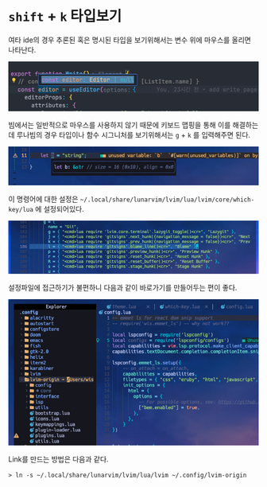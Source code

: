 # `shift` + `k` 타입보기

여타 ide의 경우 추론된 혹은 명시된 타입을 보기위해서는 변수 위에 마우스를 올리면 나타난다. 

![vscode에서 타입보기](./use-blame_line(view_type)1.png)

빔에서는 일반적으로 마우스를 사용하지 않기 때문에 키보드 맵핑을 통해 이를 해결하는데
루나빔의 경우 타입이나 함수 시그니처를 보기위해서는 `g` + `k` 를 입력해주면 된다.

![루나빔의 타입보기](./use-blame_line(view_type)2.png)

이 명령어에 대한 설정은 
`~/.local/share/lunarvim/lvim/lua/lvim/core/which-key/lua` 에 설정되어있다.

![gl설정값](./use-blame_line(view_type)3.png)

설정파일에 접근하기가 불편하니 다음과 같이 바로가기를 만들어두는 편이 좋다.

![lvim설정바로가기](./use-blame_line(view_type)4.png)

Link를 만드는 방법은 다음과 같다.

```shell
> ln -s ~/.local/share/lunarvim/lvim/lua/lvim ~/.config/lvim-origin
```
